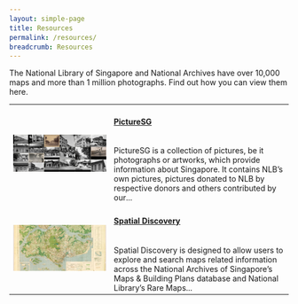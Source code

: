 ```yaml
---
layout: simple-page
title: Resources
permalink: /resources/
breadcrumb: Resources
---
```


The National Library of Singapore and National Archives have over 10,000 maps and more than 1 million photographs. Find out how you can view them here.

<table class="table-v">
  <tr>
    <td><img src="/images/thumbnail-picturesg.jpg" alt="PictureSG" height="25%" /></td>
    <td>
		<h4><a href="/resource-pages/picturesg">PictureSG</a></h4><br/>
		PictureSG is a collection of pictures, be it photographs or artworks, which provide information about Singapore. It contains NLB’s own pictures, pictures donated to NLB by respective donors and others contributed by our...
	</td>
  </tr>
  <tr>
    <td><img src="/images/thumbnail-spatialdiscovery.jpg" alt="Spatial Discovery" height="25%" /></td>
    <td>
		<h4><a href="/resource-pages/spatialdiscovery">Spatial Discovery</a></h4><br/>
		Spatial Discovery is designed to allow users to explore and search maps related information across the National Archives of Singapore’s Maps & Building Plans database and National Library’s Rare Maps...
	</td>
  </tr>
</table>